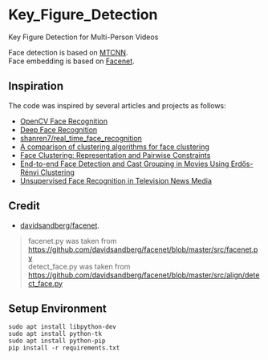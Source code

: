 # Key_Figure_Detection

Key Figure Detection for Multi-Person Videos

Face detection is based on [MTCNN](https://kpzhang93.github.io/MTCNN_face_detection_alignment/index.html).  
Face embedding is based on [Facenet](https://arxiv.org/abs/1503.03832).

## Inspiration

The code was inspired by several articles and projects as follows:

* [OpenCV Face Recognition](https://www.pyimagesearch.com/2018/09/24/opencv-face-recognition/)  
* [Deep Face Recognition](https://www.robots.ox.ac.uk/~vgg/publications/2015/Parkhi15/parkhi15.pdf)  
* [shanren7/real_time_face_recognition](https://github.com/shanren7/real_time_face_recognition)  
* [A comparison of clustering algorithms for face clustering](http://fse.studenttheses.ub.rug.nl/18064/1/Report_research_internship.pdf)  
* [Face Clustering: Representation and Pairwise Constraints](https://arxiv.org/pdf/1706.05067.pdf)  
* [End-to-end Face Detection and Cast Grouping in Movies Using Erdős-Rényi Clustering](https://arxiv.org/pdf/1709.02458.pdf)  
* [Unsupervised Face Recognition in Television News Media](http://cs229.stanford.edu/proj2017/final-reports/5244380.pdf)  

## Credit

* [davidsandberg/facenet](https://github.com/davidsandberg/facenet).

> facenet.py was taken from https://github.com/davidsandberg/facenet/blob/master/src/facenet.py  
> detect_face.py was taken from https://github.com/davidsandberg/facenet/blob/master/src/align/detect_face.py  


## Setup Environment

```
sudo apt install libpython-dev
sudo apt install python-tk
sudo apt install python-pip
pip install -r requirements.txt
```
